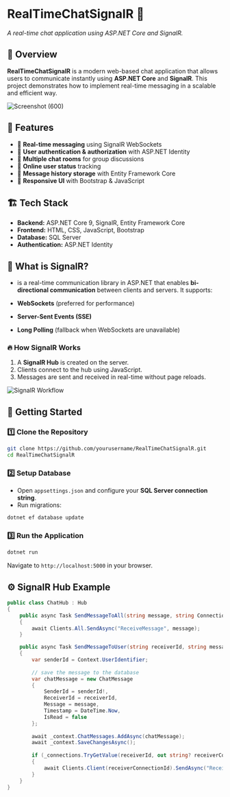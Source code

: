 # RealTimeChatSignalR 🚀


*A real-time chat application using ASP.NET Core and SignalR.*

## 📌 Overview
**RealTimeChatSignalR** is a modern web-based chat application that allows users to communicate instantly using **ASP.NET Core** and **SignalR**. This project demonstrates how to implement real-time messaging in a scalable and efficient way.

![Screenshot (600)](https://github.com/user-attachments/assets/ac52aaa6-e0d9-46a8-803d-8064f1bdb1b6)

## 🎯 Features
- 🔹 **Real-time messaging** using SignalR WebSockets
- 🔹 **User authentication & authorization** with ASP.NET Identity
- 🔹 **Multiple chat rooms** for group discussions
- 🔹 **Online user status** tracking
- 🔹 **Message history storage** with Entity Framework Core
- 🔹 **Responsive UI** with Bootstrap & JavaScript

## 🏗️ Tech Stack
- **Backend:** ASP.NET Core 9, SignalR, Entity Framework Core
- **Frontend:** HTML, CSS, JavaScript, Bootstrap
- **Database:** SQL Server
- **Authentication:** ASP.NET Identity

## 📡 What is SignalR?
- is a real-time communication library in ASP.NET that enables **bi-directional communication** between clients and servers. It supports:

- **WebSockets** (preferred for performance)
- **Server-Sent Events (SSE)**
- **Long Polling** (fallback when WebSockets are unavailable)

### 🔥 How SignalR Works
1. A **SignalR Hub** is created on the server.
2. Clients connect to the hub using JavaScript.
3. Messages are sent and received in real-time without page reloads.

![SignalR Workflow](assets/signalr_workflow.png)

## 🚀 Getting Started
### 1️⃣ Clone the Repository
```sh
git clone https://github.com/yourusername/RealTimeChatSignalR.git
cd RealTimeChatSignalR
```

### 2️⃣ Setup Database
- Open `appsettings.json` and configure your **SQL Server connection string**.
- Run migrations:
```sh
dotnet ef database update
```

### 3️⃣ Run the Application
```sh
dotnet run
```
Navigate to `http://localhost:5000` in your browser.

## ⚙️ SignalR Hub Example
```csharp
public class ChatHub : Hub
{
    public async Task SendMessageToAll(string message, string ConnectionId)
    {
        await Clients.All.SendAsync("ReceiveMessage", message);
    }

    public async Task SendMessageToUser(string receiverId, string message)
    {
        var senderId = Context.UserIdentifier;
    
        // save the message to the database
        var chatMessage = new ChatMessage
        {
            SenderId = senderId!,
            ReceiverId = receiverId,
            Message = message,
            Timestamp = DateTime.Now,
            IsRead = false
        };
    
        await _context.ChatMessages.AddAsync(chatMessage);
        await _context.SaveChangesAsync();
    
        if (_connections.TryGetValue(receiverId, out string? receiverConnectionId))
        {
            await Clients.Client(receiverConnectionId).SendAsync("ReceiveMessage", senderId, message);
        }
    }
}
```

